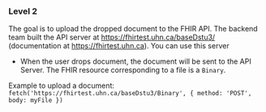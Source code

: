 


### Level 2

The goal is to upload the dropped document to the FHIR API.
The backend team built the API server at https://fhirtest.uhn.ca/baseDstu3/ (documentation at https://fhirtest.uhn.ca). You can use this server

* When the user drops document, the document will be sent to the API Server. The FHIR resource corresponding to a file is a `Binary`.  

Example to upload a document: `fetch('https://fhirtest.uhn.ca/baseDstu3/Binary', { method: 'POST', body: myFile })`

